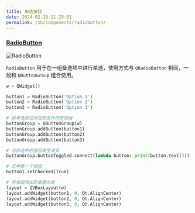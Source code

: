 ```yaml
---
title: 单选按钮
date: 2024-02-26 11:29:01
permalink: /zh/components/radiobutton/
---
```


### [RadioButton](https://pyqt-fluent-widgets.readthedocs.io/zh-cn/latest/autoapi/qfluentwidgets/components/widgets/button/index.html#qfluentwidgets.components.widgets.button.RadioButton)

![RadioButton](/img/components/radiobutton/RadioButton.jpg)

`RadioButton` 用于在一组备选项中进行单选，使用方式与 `QRadioButton` 相同，一般和 `QButtonGroup` 组合使用。

```python
w = QWidget()

button1 = RadioButton('Option 1')
button2 = RadioButton('Option 2')
button3 = RadioButton('Option 3')

# 将单选按钮添加到互斥的按钮组
buttonGroup = QButtonGroup(w)
buttonGroup.addButton(button1)
buttonGroup.addButton(button2)
buttonGroup.addButton(button3)

# 当前选中的按钮发生改变
buttonGroup.buttonToggled.connect(lambda button: print(button.text()))

# 选中第一个按钮
button1.setChecked(True)

# 将按钮添加到垂直布局
layout = QVBoxLayout(w)
layout.addWidget(button1, 0, Qt.AlignCenter)
layout.addWidget(button2, 0, Qt.AlignCenter)
layout.addWidget(button3, 0, Qt.AlignCenter)
```

